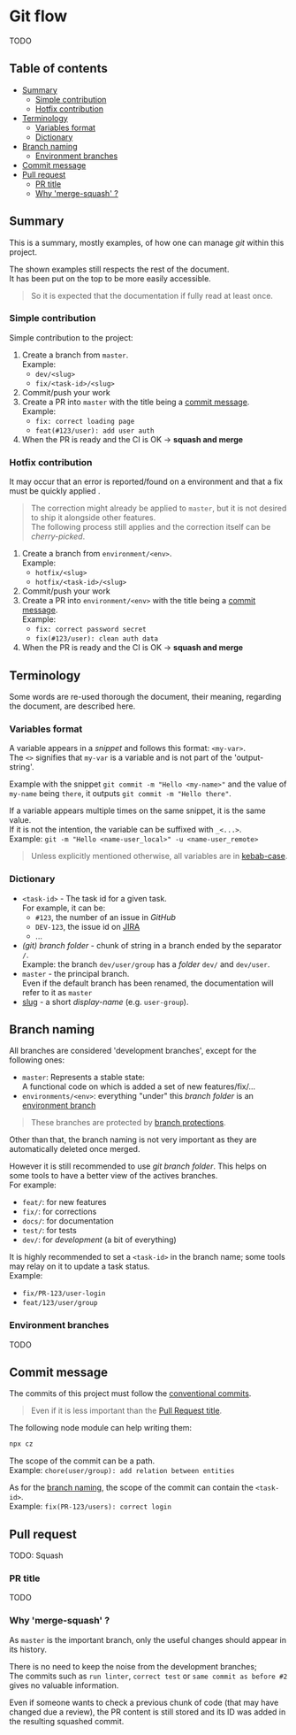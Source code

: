 # Git flow

TODO

## Table of contents

<!-- toc -->

- [Summary](#summary)
  - [Simple contribution](#simple-contribution)
  - [Hotfix contribution](#hotfix-contribution)
- [Terminology](#terminology)
  - [Variables format](#variables-format)
  - [Dictionary](#dictionary)
- [Branch naming](#branch-naming)
  - [Environment branches](#environment-branches)
- [Commit message](#commit-message)
- [Pull request](#pull-request)
  - [PR title](#pr-title)
  - [Why 'merge-squash' ?](#why-merge-squash-)

<!-- tocstop -->

## Summary

This is a summary, mostly examples, of how one can manage _git_ within this project.

The shown examples still respects the rest of the document.  
It has been put on the top to be more easily accessible.

> So it is expected that the documentation if fully read at least once.

### Simple contribution

Simple contribution to the project:

1. Create a branch from `master`.  
Example:
    - `dev/<slug>`
    - `fix/<task-id>/<slug>`
2. Commit/push your work
3. Create a PR into `master` with the title being a [commit message](#commit-message).  
Example:
    - `fix: correct loading page`
    - `feat(#123/user): add user auth`
4. When the PR is ready and the CI is OK
 -> **squash and merge**

### Hotfix contribution

It may occur that an error is reported/found on a environment and that a fix must be quickly applied .

> The correction might already be applied to `master`,
> but it is not desired to ship it alongside other features.  
> The following process still applies and the correction itself can be _cherry-picked_.

1. Create a branch from `environment/<env>`.  
Example:
    - `hotfix/<slug>`
    - `hotfix/<task-id>/<slug>`
2. Commit/push your work
3. Create a PR into `environment/<env>` with the title being a [commit message](#commit-message).  
Example:
    - `fix: correct password secret`
    - `fix(#123/user): clean auth data`
4. When the PR is ready and the CI is OK
 -> **squash and merge**

## Terminology

Some words are re-used thorough the document,
their meaning, regarding the document, are described here.

### Variables format

A variable appears in a _snippet_ and follows this format: `<my-var>`.  
The `<>` signifies that `my-var` is a variable and is not part of the 'output-string'.

Example with the snippet `git commit -m "Hello <my-name>"` and the value of `my-name` being `there`, it outputs `git commit -m "Hello there"`.

If a variable appears multiple times on the same snippet, it is the same value.  
If it is not the intention, the variable can be suffixed with `_<...>`.  
Example: `git -m "Hello <name-user_local>" -u <name-user_remote>`

> Unless explicitly mentioned otherwise, all variables are in [kebab-case](https://developer.mozilla.org/en-US/docs/Glossary/Kebab_case).

### Dictionary

- `<task-id>` - The task id for a given task.  
For example, it can be:
  - `#123`, the number of an issue in _GitHub_
  - `DEV-123`, the issue id on [JIRA](https://www.atlassian.com/software/jira)
  - ...
- _(git) branch folder_ - chunk of string in a branch ended by the separator `/`.  
Example: the branch `dev/user/group` has a _folder_ `dev/` and `dev/user`.
- `master` - the principal branch.  
 Even if the default branch has been renamed, the documentation will refer to it as `master`
- [slug](https://stackoverflow.com/questions/4230846/what-is-the-etymology-of-slug-in-a-url) -
a short _display-name_ (e.g. `user-group`).

## Branch naming

All branches are considered 'development branches',
except for the following ones:

- `master`: Represents a stable state:  
A functional code on which is added a set of new features/fix/...
- `environments/<env>`: everything "under" this _branch folder_ is an [environment branch](#environment-branches)

> These branches are protected by [branch protections](./git-host.protection.md#protect-branches).

Other than that, the branch naming is not very important as they are automatically deleted once merged.

However it is still recommended to use _git branch folder_.
This helps on some tools to have a better view of the actives branches.  
For example:

- `feat/`: for new features
- `fix/`: for corrections
- `docs/`: for documentation
- `test/`: for tests
- `dev/`: for _development_ (a bit of everything)

It is highly recommended to set a `<task-id>` in the branch name;
some tools may relay on it to update a task status.  
Example:

- `fix/PR-123/user-login`
- `feat/123/user/group`

### Environment branches

TODO

## Commit message

The commits of this project must follow the [conventional commits](https://www.conventionalcommits.org/en/v1.0.0/).

> Even if it is less important than the [Pull Request title](#pr-title).

The following node module can help writing them:

```bash
npx cz
```

The scope of the commit can be a path.  
Example: `chore(user/group): add relation between entities`

As for the [branch naming](#branch-naming), the scope of the commit can contain the `<task-id>`.  
Example: `fix(PR-123/users): correct login`

## Pull request

TODO: Squash

### PR title

TODO

### Why 'merge-squash' ?

As `master` is the important branch,
only the useful changes should appear in its history.

There is no need to keep the noise from the development branches;  
The commits such as `run linter`, `correct test` or `same commit as before #2` gives no valuable information.

Even if someone wants to check a previous chunk of code (that may have changed due a review),
the PR content is still stored and its ID was added in the resulting squashed commit.

